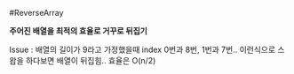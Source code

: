 #ReverseArray

**주어진 배열을 최적의 효율로 거꾸로 뒤집기**

Issue : 
	배열의 길이가 9라고 가정했을때 index 0번과 8번, 1번과 7번.. 
	이런식으로 스왑을 하다보면 배열이 뒤집힘.. 효율은 O(n/2)